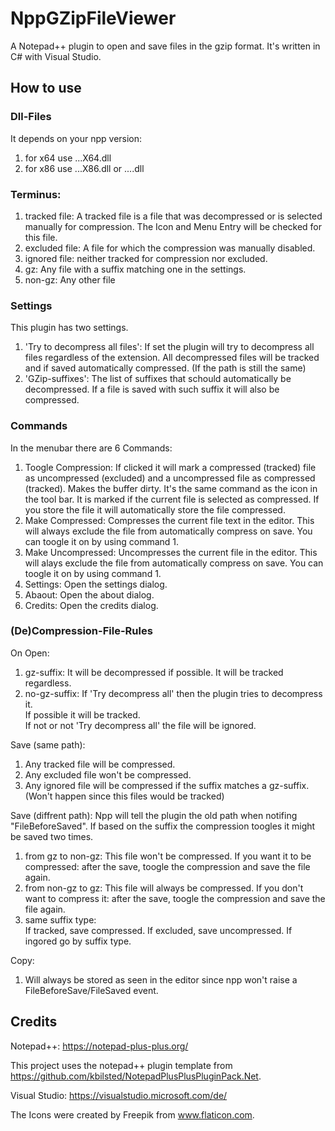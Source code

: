 # NppGZipFileViewer
A Notepad++ plugin to open and save files in the gzip format.
It's written in C# with Visual Studio.

## How to use

### Dll-Files
It depends on your npp version:
1. for x64 use ...X64.dll
2. for x86 use ...X86.dll or ....dll

### Terminus:
1. tracked file: A tracked file is a file that was decompressed or is selected manually for compression. The Icon and Menu Entry will be checked for this file.
2. excluded file: A file for which the compression was manually disabled.
3. ignored file: neither tracked for compression nor excluded.
4. gz: Any file with a suffix matching one in the settings.
5. non-gz: Any other file

### Settings
This plugin has two settings.
1. 'Try to decompress all files': If set the plugin will try to decompress all files regardless of the extension. All decompressed files will be tracked and if saved automatically compressed. (If the path is still the same)
2. 'GZip-suffixes': The list of suffixes that schould automatically be decompressed. If a file is saved with such suffix it will also be compressed.

### Commands
In the menubar there are 6 Commands:
1. Toogle Compression: If clicked it will mark a compressed (tracked) file as uncompressed (excluded) and a uncompressed file as compressed (tracked). Makes the buffer dirty. It's the same command as the icon in the tool bar. It is marked if the current file is selected as compressed. If you store the file it will automatically store the file compressed.
2. Make Compressed: Compresses the current file text in the editor. This will always exclude the file from automatically compress on save. You can toogle it on by using command 1.
3. Make Uncompressed: Uncompresses the current file in the editor. This will alays exclude the file from automatically compress on save. You can toogle it on by using command 1.
4. Settings: Open the settings dialog.
5. Abaout: Open the about dialog.
6. Credits: Open the credits dialog.

### (De)Compression-File-Rules
On Open:
1. gz-suffix: It will be decompressed if possible. It will be tracked regardless.
2. no-gz-suffix: If 'Try decompress all' then the plugin tries to decompress it. <br/>If possible it will be tracked. <br/>If not or not 'Try decompress all' the file will be ignored.

Save (same path):
1. Any tracked file will be compressed.
2. Any excluded file won't be compressed.
3. Any ignored file will be compressed if the suffix matches a gz-suffix. (Won't happen since this files would be tracked)

Save (diffrent path):
Npp will tell the plugin the old path when notifing "FileBeforeSaved". If based on the suffix the compression toogles it might be saved two times.
1. from gz to non-gz: This file won't be compressed. If you want it to be compressed: after the save, toogle the compression and save the file again.
2. from non-gz to gz: This file will always be compressed. If you don't want to compress it: after the save, toogle the compression and save the file again.
3. same suffix type:<br/>
   If tracked, save compressed.
   If excluded, save uncompressed.
   If ingored go by suffix type.
   
Copy:
1. Will always be stored as seen in the editor since npp won't raise a FileBeforeSave/FileSaved event.

## Credits
Notepad++: https://notepad-plus-plus.org/

This project uses the notepad++ plugin template from https://github.com/kbilsted/NotepadPlusPlusPluginPack.Net.

Visual Studio: https://visualstudio.microsoft.com/de/

The Icons were created by Freepik from www.flaticon.com.
